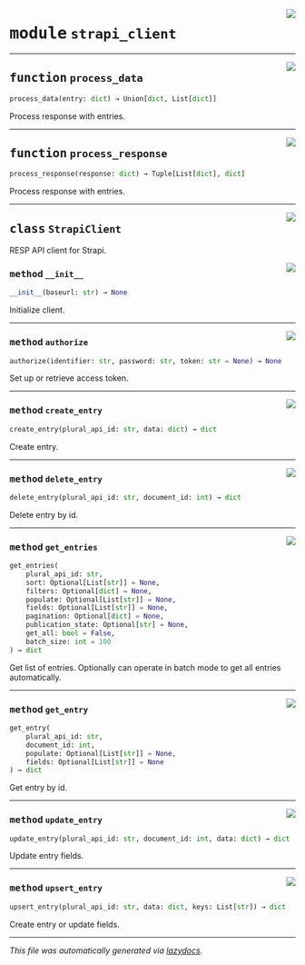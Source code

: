 <!-- markdownlint-disable -->

<a href="../strapi_client/strapi_client.py#L0"><img align="right" style="float:right;" src="https://img.shields.io/badge/-source-cccccc?style=flat-square"></a>

# <kbd>module</kbd> `strapi_client`





---

<a href="../strapi_client/strapi_client.py#L206"><img align="right" style="float:right;" src="https://img.shields.io/badge/-source-cccccc?style=flat-square"></a>

## <kbd>function</kbd> `process_data`

```python
process_data(entry: dict) → Union[dict, List[dict]]
```

Process response with entries. 


---

<a href="../strapi_client/strapi_client.py#L215"><img align="right" style="float:right;" src="https://img.shields.io/badge/-source-cccccc?style=flat-square"></a>

## <kbd>function</kbd> `process_response`

```python
process_response(response: dict) → Tuple[List[dict], dict]
```

Process response with entries. 


---

<a href="../strapi_client/strapi_client.py#L5"><img align="right" style="float:right;" src="https://img.shields.io/badge/-source-cccccc?style=flat-square"></a>

## <kbd>class</kbd> `StrapiClient`
RESP API client for Strapi. 

<a href="../strapi_client/strapi_client.py#L11"><img align="right" style="float:right;" src="https://img.shields.io/badge/-source-cccccc?style=flat-square"></a>

### <kbd>method</kbd> `__init__`

```python
__init__(baseurl: str) → None
```

Initialize client. 




---

<a href="../strapi_client/strapi_client.py#L17"><img align="right" style="float:right;" src="https://img.shields.io/badge/-source-cccccc?style=flat-square"></a>

### <kbd>method</kbd> `authorize`

```python
authorize(identifier: str, password: str, token: str = None) → None
```

Set up or retrieve access token. 

---

<a href="../strapi_client/strapi_client.py#L108"><img align="right" style="float:right;" src="https://img.shields.io/badge/-source-cccccc?style=flat-square"></a>

### <kbd>method</kbd> `create_entry`

```python
create_entry(plural_api_id: str, data: dict) → dict
```

Create entry. 

---

<a href="../strapi_client/strapi_client.py#L141"><img align="right" style="float:right;" src="https://img.shields.io/badge/-source-cccccc?style=flat-square"></a>

### <kbd>method</kbd> `delete_entry`

```python
delete_entry(plural_api_id: str, document_id: int) → dict
```

Delete entry by id. 

---

<a href="../strapi_client/strapi_client.py#L54"><img align="right" style="float:right;" src="https://img.shields.io/badge/-source-cccccc?style=flat-square"></a>

### <kbd>method</kbd> `get_entries`

```python
get_entries(
    plural_api_id: str,
    sort: Optional[List[str]] = None,
    filters: Optional[dict] = None,
    populate: Optional[List[str]] = None,
    fields: Optional[List[str]] = None,
    pagination: Optional[dict] = None,
    publication_state: Optional[str] = None,
    get_all: bool = False,
    batch_size: int = 100
) → dict
```

Get list of entries. Optionally can operate in batch mode to get all entries automatically. 

---

<a href="../strapi_client/strapi_client.py#L33"><img align="right" style="float:right;" src="https://img.shields.io/badge/-source-cccccc?style=flat-square"></a>

### <kbd>method</kbd> `get_entry`

```python
get_entry(
    plural_api_id: str,
    document_id: int,
    populate: Optional[List[str]] = None,
    fields: Optional[List[str]] = None
) → dict
```

Get entry by id. 

---

<a href="../strapi_client/strapi_client.py#L124"><img align="right" style="float:right;" src="https://img.shields.io/badge/-source-cccccc?style=flat-square"></a>

### <kbd>method</kbd> `update_entry`

```python
update_entry(plural_api_id: str, document_id: int, data: dict) → dict
```

Update entry fields. 

---

<a href="../strapi_client/strapi_client.py#L154"><img align="right" style="float:right;" src="https://img.shields.io/badge/-source-cccccc?style=flat-square"></a>

### <kbd>method</kbd> `upsert_entry`

```python
upsert_entry(plural_api_id: str, data: dict, keys: List[str]) → dict
```

Create entry or update fields. 




---

_This file was automatically generated via [lazydocs](https://github.com/ml-tooling/lazydocs)._
